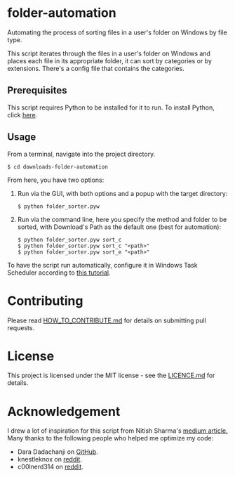# folder-automation

Automating the process of sorting files in a user's folder on Windows by file type.

This script iterates through the files in a user's folder on Windows and places each file in its appropriate folder, it can sort by categories or by extensions. There's a config file that contains the categories.

## Prerequisites

This script requires Python to be installed for it to run. To install Python, click [here](https://www.python.org/downloads/).

## Usage

From a terminal, navigate into the project directory.

```
$ cd downloads-folder-automation
```

From here, you have two options:

1. Run via the GUI, with both options and a popup with the target directory:

   ```
   $ python folder_sorter.pyw
   ```

2. Run via the command line, here you specify the method and folder to be sorted, with Download's Path as the default one (best for automation):

   ```
   $ python folder_sorter.pyw sort_c
   $ python folder_sorter.pyw sort_c "<path>"
   $ python folder_sorter.pyw sort_e "<path>"
   ```

To have the script run automatically, configure it in Windows Task Scheduler according to [this tutorial](https://datatofish.com/python-script-windows-scheduler/).

# Contributing

Please read [HOW_TO_CONTRIBUTE.md](https://github.com/eric-mahasi/downloads-folder-automation/blob/main/HOW_TO_CONTRIBUTE) for details on submitting pull requests.

# License

This project is licensed under the MIT license - see the [LICENCE.md](https://github.com/eric-mahasi/downloads-folder-automation/blob/main/LICENSE)
for details.

# Acknowledgement

I drew a lot of inspiration for this script from Nitish Sharma's [medium article.](https://medium.com/swlh/automation-python-organizing-files-5d2b6b933402)
Many thanks to the following people who helped me optimize my code:

- Dara Dadachanji on [GitHub](https://github.com/DaraDadachanji).
- knestleknox on [reddit](https://www.reddit.com/r/Python/comments/ptzo3u/comment/he0y4ng/?utm_source=share&utm_medium=web2x&context=3).
- c00lnerd314 on [reddit](https://www.reddit.com/r/Python/comments/ptzo3u/comment/he0d945/?utm_source=share&utm_medium=web2x&context=3).
